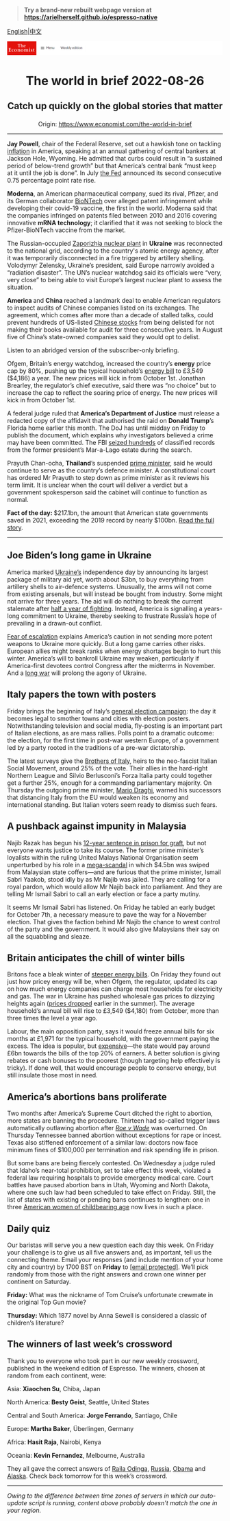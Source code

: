 > **Try a brand-new rebuilt webpage version at https://arielherself.github.io/espresso-native**

[English](https://github.com/arielherself/espresso/blob/main/README.md)|[中文](https://github-com.translate.goog/arielherself/espresso/blob/main/README.md?_x_tr_sl=en&_x_tr_tl=zh-CN&_x_tr_hl=zh-CN&_x_tr_pto=wapp)



![The Economist](menubar.png)

# <p align="center">The world in brief 2022-08-26</p>

## <p align="center">Catch up quickly on the global stories that matter</p>

<p align="center">Origin: <a href="https://www.economist.com/the-world-in-brief">https://www.economist.com/the-world-in-brief</a><hr>

<strong>Jay Powell</strong>, chair of the Federal Reserve, set out a hawkish tone on tackling [inflation](https://www.economist.com/finance-and-economics/2022/08/05/for-a-change-american-inflation-is-lower-than-expected) in America, speaking at an annual gathering of central bankers at Jackson Hole, Wyoming. He admitted that curbs could result in “a sustained period of below-trend growth” but that America’s central bank “must keep at it until the job is done”. In July [the Fed](https://www.economist.com/graphic-detail/2022/07/27/the-fed-is-no-longer-taking-baby-steps-to-rein-in-inflation) announced its second consecutive 0.75 percentage point rate rise.

<strong>Moderna</strong>, an American pharmaceutical company, sued its rival, Pfizer, and its German collaborator [BioNTech](https://www.economist.com/business/2022/08/10/after-a-covid-fuelled-adrenaline-rush-biotech-is-crashing) over alleged patent infringement while developing their covid-19 vaccine, the first in the world. Moderna said that the companies infringed on patents filed between 2010 and 2016 covering innovative <strong>mRNA technology</strong>; it clarified that it was not seeking to block the Pfizer-BioNTech vaccine from the market.

The Russian-occupied [Zaporizhia nuclear plant](https://www.economist.com/the-economist-explains/2022/08/19/what-is-at-stake-at-ukraines-zaporizhia-nuclear-plant) in <strong>Ukraine</strong> was reconnected to the national grid, according to the country&#x27;s atomic energy agency, after it was temporarily disconnected in a fire triggered by artillery shelling. Volodymyr Zelensky, Ukraine’s president, said Europe narrowly avoided a “radiation disaster”. The UN’s nuclear watchdog said its officials were “very, very close” to being able to visit Europe’s largest nuclear plant to assess the situation.

<strong>America </strong>and <strong>China </strong>reached a landmark deal to enable American regulators to inspect audits of Chinese companies listed on its exchanges. The agreement, which comes after more than a decade of stalled talks, could prevent hundreds of US-listed [Chinese stocks](https://www.economist.com/graphic-detail/2020/07/22/chinas-newest-technology-stock-exchange-is-thriving-despite-the-pandemic) from being delisted for not making their books available for audit for three consecutive years. In August five of China’s state-owned companies said they would opt to delist.

Listen to an abridged version of the subscriber-only briefing.

Ofgem, Britain’s energy watchdog, increased the country’s <strong>energy</strong> price cap by 80%, pushing up the typical household’s [energy bill](https://www.economist.com/britain/2022/08/26/energy-bills-in-britain-are-soaring) to £3,549 ($4,186) a year. The new prices will kick in from October 1st. Jonathan Brearley, the regulator’s chief executive, said there was “no choice” but to increase the cap to reflect the soaring price of energy. The new prices will kick in from October 1st.

A federal judge ruled that <strong>America’s Department of Justice</strong> must release a redacted copy of the affidavit that authorised the raid on <strong>Donald Trump</strong>’s Florida home earlier this month. The DoJ has until midday on Friday to publish the document, which explains why investigators believed a crime may have been committed. The FBI [seized hundreds](https://www.economist.com/united-states/2022/08/10/the-raid-on-mar-a-lago-could-shake-americas-foundations) of classified records from the former president’s Mar-a-Lago estate during the search.

Prayuth Chan-ocha, <strong>Thailand</strong>’s suspended [prime minister](https://www.economist.com/asia/2022/06/16/thailands-military-ruler-is-on-the-back-foot), said he would continue to serve as the country’s defence minister. A constitutional court has ordered Mr Prayuth to step down as prime minister as it reviews his term limit. It is unclear when the court will deliver a verdict but a government spokesperson said the cabinet will continue to function as normal.

<strong>Fact of the day: </strong>$217.1bn, the amount that American state governments saved in 2021, exceeding the 2019 record by nearly $100bn. [Read the full story](https://www.economist.com/united-states/2022/08/25/states-have-historic-amounts-of-leftover-cash).

----------

## Joe Biden’s long game in Ukraine

America marked [Ukraine’s](https://www.economist.com/europe/2022/08/14/a-ukrainian-counter-offensive-in-kherson-faces-steep-odds) independence day by announcing its largest package of military aid yet, worth about $3bn, to buy everything from artillery shells to air-defence systems. Unusually, the arms will not come from existing arsenals, but will instead be bought from industry. Some might not arrive for three years. The aid will do nothing to break the current stalemate after [half a year of fighting](https://www.economist.com/interactive/europe/2022/08/24/six-months-of-war-in-ukraine). Instead, America is signalling a years-long commitment to Ukraine, thereby seeking to frustrate Russia’s hope of prevailing in a drawn-out conflict.

[Fear of escalation](https://www.economist.com/europe/2022/08/02/what-would-push-the-west-and-russia-to-nuclear-war) explains America’s caution in not sending more potent weapons to Ukraine more quickly. But a long game carries other risks. European allies might break ranks when energy shortages begin to hurt this winter. America’s will to bankroll Ukraine may weaken, particularly if America-first devotees control Congress after the midterms in November. And a [long war](https://www.economist.com/briefing/2022/06/30/does-a-protracted-conflict-favour-russia-or-ukraine) will prolong the agony of Ukraine. 

## Italy papers the town with posters

Friday brings the beginning of Italy’s [general election campaign](https://www.economist.com/europe/2022/07/28/italys-next-government-may-be-more-nationalist-than-europe-likes): the day it becomes legal to smother towns and cities with election posters. Notwithstanding television and social media, fly-posting is an important part of Italian elections, as are mass rallies. Polls point to a dramatic outcome: the election, for the first time in post-war western Europe, of a government led by a party rooted in the traditions of a pre-war dictatorship. 

The latest surveys give the [Brothers of Italy](https://www.economist.com/europe/2022/08/11/can-anything-stop-italys-radical-right), heirs to the neo-fascist Italian Social Movement, around 25% of the vote. Their allies in the hard-right Northern League and Silvio Berlusconi’s Forza Italia party could together get a further 25%, enough for a commanding parliamentary majority. On Thursday the outgoing prime minister, [Mario Draghi](https://www.economist.com/europe/2022/07/21/mario-draghi-italys-reformist-prime-minister-resigns), warned his successors that distancing Italy from the EU would weaken its economy and international standing. But Italian voters seem ready to dismiss such fears.

## A pushback against impunity in Malaysia

Najib Razak has begun his [12-year sentence in prison for graft](https://www.economist.com/leaders/2022/08/25/a-brazen-kleptocrat-has-gone-to-jail-in-malaysia-he-must-stay-there), but not everyone wants justice to take its course. The former prime minister’s loyalists within the ruling United Malays National Organisation seem unperturbed by his role in a [mega-scandal](https://www.economist.com/asia/2022/08/23/malaysias-disgraced-former-prime-minister-is-going-to-prison) in which $4.5bn was swiped from Malaysian state coffers—and are furious that the prime minister, Ismail Sabri Yaakob, stood idly by as Mr Najib was jailed. They are calling for a royal pardon, which would allow Mr Najib back into parliament. And they are telling Mr Ismail Sabri to call an early election or face a party mutiny.

It seems Mr Ismail Sabri has listened. On Friday he tabled an early budget for October 7th, a necessary measure to pave the way for a November election. That gives the faction behind Mr Najib the chance to wrest control of the party and the government. It would also give Malaysians their say on all the squabbling and sleaze.

## Britain anticipates the chill of winter bills

Britons face a bleak winter of [steeper energy bills](https://www.economist.com/britain/2022/08/26/energy-bills-in-britain-are-soaring). On Friday they found out just how pricey energy will be, when Ofgem, the regulator, updated its cap on how much energy companies can charge most households for electricity and gas. The war in Ukraine has pushed wholesale gas prices to dizzying heights again ([prices dropped](https://www.economist.com/britain/2022/05/19/wholesale-gas-prices-in-britain-have-collapsed) earlier in the summer). The average household’s annual bill will rise to £3,549 ($4,180) from October, more than three times the level a year ago.

Labour, the main opposition party, says it would freeze annual bills for six months at £1,971 for the typical household, with the government paying the excess. The idea is popular, but [expensive](https://www.economist.com/britain/2022/08/18/why-labours-silly-energy-policy-is-smart-politics)—the state would pay around £6bn towards the bills of the top 20% of earners. A better solution is giving rebates or cash bonuses to the poorest (though targeting help effectively is tricky). If done well, that would encourage people to conserve energy, but still insulate those most in need.

## America’s abortions bans proliferate

Two months after America’s Supreme Court ditched the right to abortion, more states are banning the procedure. Thirteen had so-called trigger laws automatically outlawing abortion after [<em>Roe v Wade</em>](https://www.economist.com/leaders/2022/06/24/the-supreme-courts-rejection-of-roe-will-hurt-the-poorest-most) was overturned. On Thursday Tennessee banned abortion without exceptions for rape or incest. Texas also stiffened enforcement of a similar law: doctors now face minimum fines of $100,000 per termination and risk spending life in prison.

But some bans are being fiercely contested. On Wednesday a judge ruled that Idaho’s near-total prohibition, set to take effect this week, violated a federal law requiring hospitals to provide emergency medical care. Court battles have paused abortion bans in Utah, Wyoming and North Dakota, where one such law had been scheduled to take effect on Friday. Still, the list of states with existing or pending bans continues to lengthen: one in three [American women of childbearing age](https://www.economist.com/united-states/2022/07/19/americas-already-dreadful-maternal-mortality-rate-looks-set-to-rise) now lives in such a place. 

## Daily quiz

Our baristas will serve you a new question each day this week. On Friday your challenge is to give us all five answers and, as important, tell us the connecting theme. Email your responses (and include mention of your home city and country) by 1700 BST on <strong>Friday</strong> to [<span class="__cf_email__" data-cfemail="da8bafb3a09fa9aaa8bfa9a9b59abfb9b5b4b5b7b3a9aef4b9b5b7">[email&#160;protected]</span>](https://mail.google.com/mail/?view=cm&amp;fs=1&amp;tf=1&amp;to=QuizEspresso@economist.com). We’ll pick randomly from those with the right answers and crown one winner per continent on Saturday. 

<strong>Friday:</strong> What was the nickname of Tom Cruise’s unfortunate crewmate in the original Top Gun movie?

<strong>Thursday:</strong> Which 1877 novel by Anna Sewell is considered a classic of children’s literature?

## ​​​​​​​The winners of last week’s crossword

Thank you to everyone who took part in our new weekly crossword, published in the weekend edition of Espresso. The winners, chosen at random from each continent, were: 

Asia: <strong>Xiaochen Su</strong>, Chiba, Japan

North America:<strong> Besty Geist</strong>, Seattle, United States

Central and South America: <strong>Jorge Ferrando</strong>, Santiago, Chile 

Europe: <strong>Martha Baker</strong>, Überlingen, Germany 

Africa: <strong>Hasit Raja</strong>, Nairobi, Kenya 

Oceania: <strong>Kevin Fernandez</strong>, Melbourne, Australia

They all gave the correct answers of [Raila Odinga](https://www.economist.com/middle-east-and-africa/2022/08/18/william-ruto-is-declared-kenyas-next-president), [Russia](https://www.economist.com/the-americas/2022/08/18/a-remote-canadian-province-luxuriates-in-the-global-supply-crunch), [Obama](https://www.economist.com/united-states/2022/08/18/democrats-are-wrong-to-give-up-on-rural-america) and [Alaska](https://www.economist.com/united-states/2022/08/18/a-new-ranked-choice-voting-system-hampers-sarah-palins-hopes). Check back tomorrow for this week’s crossword.

----------

*Owing to the difference between time zones of servers in which our auto-update script is running, content above probably doesn't match the one in your region.*
